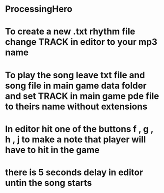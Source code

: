 # ProcessingHero
#
# To create a new .txt rhythm file change TRACK in editor to your mp3 name
# To play the song leave txt file and song file in main game data folder and set TRACK in main game pde file to theirs name without extensions
# 
# In editor hit one of the buttons f , g , h , j to make a note that player will have to hit in the game
# there is 5 seconds delay in editor untin the song starts
